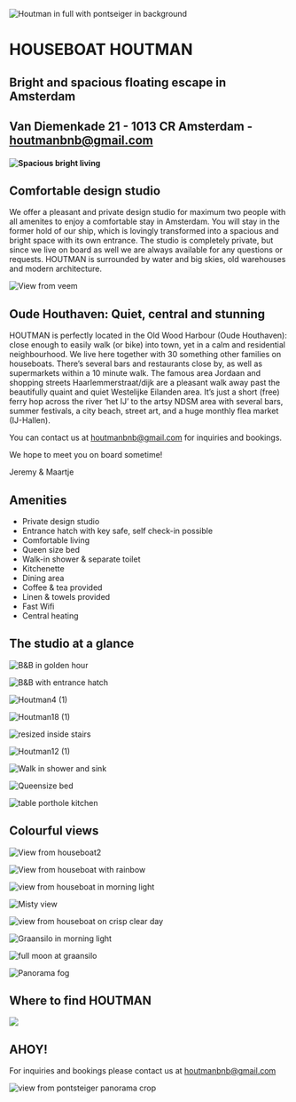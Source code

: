 
![Houtman in full with pontseiger in background](https://user-images.githubusercontent.com/87133912/138601925-da329044-4bfd-4576-a0de-799ae66fc0c2.jpg)


# HOUSEBOAT HOUTMAN 
## Bright and spacious floating escape in Amsterdam

## Van Diemenkade 21 - 1013 CR Amsterdam - [houtmanbnb@gmail.com](mailto:houtmanbnb@gmail.com)

#### ![Spacious bright living](https://user-images.githubusercontent.com/87133912/125058988-1fa70100-e0ab-11eb-8193-d855c37f3c07.jpg)

## Comfortable design studio
We offer a pleasant and private design studio for maximum two people with all amenites to enjoy a comfortable stay in Amsterdam. You will stay in the former hold of our ship, which is lovingly transformed into a spacious and bright space with its own entrance. The studio is completely private, but since we live on board as well we are always available for any questions or requests. HOUTMAN is surrounded by water and big skies, old warehouses and modern architecture.

![View from veem](https://user-images.githubusercontent.com/87133912/138254494-0b82415c-a309-4f16-829a-c6ebed6e4d77.JPG)

## Oude Houthaven: Quiet, central and stunning
HOUTMAN is perfectly located in the Old Wood Harbour (Oude Houthaven): close enough to easily walk (or bike) into town, yet in a calm and residential neighbourhood. We live here together with 30 something other families on houseboats. There’s several bars and restaurants close by, as well as supermarkets within a 10 minute walk.
The famous area Jordaan and shopping streets Haarlemmerstraat/dijk are a pleasant walk away past the beautifully quaint and quiet Westelijke Eilanden area.
It’s just a short (free) ferry hop across the river ‘het IJ’ to the artsy NDSM area with several bars, summer festivals, a city beach, street art, and a huge monthly flea market (IJ-Hallen).

You can contact us at [houtmanbnb@gmail.com](mailto:houtmanbnb@gmail.com) for inquiries and bookings. 

We hope to meet you on board sometime!

Jeremy & Maartje

## Amenities
+ Private design studio 
+ Entrance hatch with key safe, self check-in possible
+ Comfortable living
+ Queen size bed
+ Walk-in shower & separate toilet
+ Kitchenette
+ Dining area
+ Coffee & tea provided
+ Linen & towels provided
+ Fast Wifi
+ Central heating

## The studio at a glance
![B&B in golden hour](https://user-images.githubusercontent.com/87133912/138254510-9d019045-b4aa-4e61-8eb2-6781f4804272.jpg)

![B&B with entrance hatch](https://user-images.githubusercontent.com/87133912/138250008-856478a6-1e8d-4f7e-99cd-0cb7b3c9518e.jpg)

![Houtman4 (1)](https://user-images.githubusercontent.com/87133912/138280698-935069a8-09a7-44c3-87a3-b1cd6faac525.jpg)

![Houtman18 (1)](https://user-images.githubusercontent.com/87133912/138319240-255d686a-9485-43b2-8f71-2eee8e2f334d.jpg)

![resized inside stairs](https://user-images.githubusercontent.com/87133912/138282601-927f429c-23df-4b6b-90d1-ce0fa4b5ba82.jpg)

![Houtman12 (1)](https://user-images.githubusercontent.com/87133912/138280741-d47d75ca-478f-4859-8773-f004ceb0bc76.jpg)

![Walk in shower and sink](https://user-images.githubusercontent.com/87133912/125064752-449e7280-e0b1-11eb-99a0-85917e3a8d51.jpg)

![Queensize bed](https://user-images.githubusercontent.com/87133912/125064542-0c972f80-e0b1-11eb-812a-2d84d9557f64.jpg)

![table porthole kitchen](https://user-images.githubusercontent.com/87133912/138271793-9a328ce1-14ba-4c0e-abcf-a22ad812a111.jpg)



## Colourful views 
![View from houseboat2](https://user-images.githubusercontent.com/87133912/137128902-ab51c2f0-d2b1-41fd-a553-92ff48ec7c2d.jpg)

![View from houseboat with rainbow](https://user-images.githubusercontent.com/87133912/137126549-edf6105c-d03b-4e2b-9732-5833d4bcf7b4.JPG)

![view from houseboat in morning light](https://user-images.githubusercontent.com/87133912/137098752-7bc5d3ac-f609-42d8-937a-efed7cbddc11.jpg)

![Misty view](https://user-images.githubusercontent.com/87133912/137129261-bbb261c9-f622-4cf5-8761-6453b667d58c.jpg)

![view from houseboat on crisp clear day](https://user-images.githubusercontent.com/87133912/137099029-bd0889f9-697e-4dfd-b31d-3ebbd824a166.jpg)

![Graansilo in morning light](https://user-images.githubusercontent.com/87133912/137126418-c3b41921-33ae-403d-b215-b922370ec41c.JPG)

![full moon at graansilo](https://user-images.githubusercontent.com/87133912/138254539-e3ec067d-cacc-452e-a31e-acd9cf291871.jpg)

![Panorama fog](https://user-images.githubusercontent.com/87133912/137126398-e9f1a49b-4b94-4df1-8917-910fe9761b03.JPG)




## Where to find HOUTMAN
[<img src="https://user-images.githubusercontent.com/87133912/125082233-42dfa980-e0c7-11eb-8e74-fb0140846531.PNG">](https://www.google.com/maps/place/B%26B+HOUTMAN/@52.390493,4.8855831,17z/data=!4m12!1m6!3m5!1s0x47c60970c5c38619:0x14d1e456e0906b75!2sB%26B+HOUTMAN!8m2!3d52.3904865!4d4.8877826!3m4!1s0x47c60970c5c38619:0x14d1e456e0906b75!8m2!3d52.3904865!4d4.8877826)



## AHOY!
For inquiries and bookings please contact us at [houtmanbnb@gmail.com](mailto:houtmanbnb@gmail.com)

![view from pontsteiger panorama crop](https://user-images.githubusercontent.com/87133912/138273801-577cd0ad-ab92-4277-89e3-f07c29094b53.jpg)







